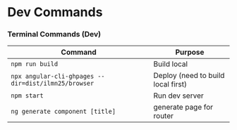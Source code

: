 ﻿# Dev Commands
### Terminal Commands (Dev)
| Command                                             | Purpose                            |
|-----------------------------------------------------|------------------------------------| 
| `npm run build`                                     | Build local                        |
| `npx angular-cli-ghpages --dir=dist/ilmn25/browser` | Deploy (need to build local first) | 
| `npm start`                                         | Run dev server                     |
| `ng generate component [title]`                     | generate page for router           |

